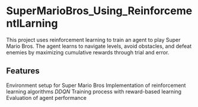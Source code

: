 # SuperMarioBros_Using_ReinforcementlLarning
This project uses reinforcement learning to train an agent to play Super Mario Bros. The agent learns to navigate levels, avoid obstacles, and defeat enemies by maximizing cumulative rewards through trial and error.
## Features
Environment setup for Super Mario Bros
Implementation of reinforcement learning algorithms *DDQN*
Training process with reward-based learning
Evaluation of agent performance
